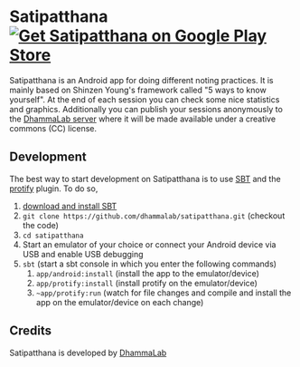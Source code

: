 Satipatthana [![Get Satipatthana on Google Play Store](https://developer.android.com/images/brand/en_generic_rgb_wo_60.png)](https://play.google.com/store/apps/details?id=com.dhammalab.satipatthna)
============


Satipatthana is an Android app for doing different noting practices.
It is mainly based on Shinzen Young's framework called "5 ways to know yourself".
At the end of each session you can check some nice statistics and graphics.
Additionally you can publish your sessions anonymously to the [DhammaLab server](http://dhammalab.com/)
where it will be made available under a creative commons (CC) license.

Development
-----------
The best way to start development on Satipatthana is to use [SBT](http://www.scala-sbt.org/) and the [protify](https://github.com/pfn/protify) plugin.
To do so,

1. [download and install SBT](http://www.scala-sbt.org/download.html)
2. `git clone https://github.com/dhammalab/satipatthana.git` (checkout the code)
3. `cd satipatthana`
4. Start an emulator of your choice or connect your Android device via USB and enable USB debugging
5. `sbt` (start a sbt console in which you enter the following commands)
    1. `app/android:install` (install the app to the emulator/device)
    2. `app/protify:install` (install protify on the emulator/device)
    3. `~app/protify:run` (watch for file changes and compile and install the app on the emulator/device on each change)


Credits
-------
Satipatthana is developed by [DhammaLab](http://dhammalab.com/)
